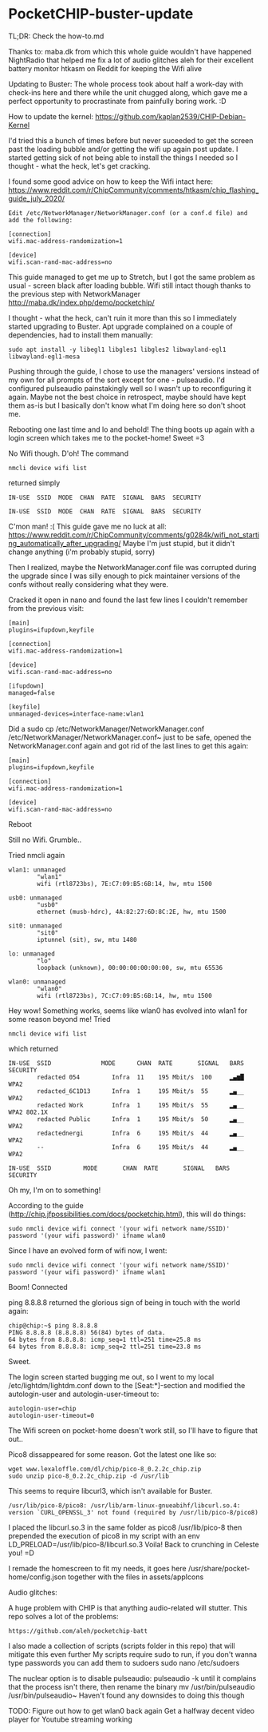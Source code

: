 # PocketCHIP-buster-update

TL;DR: Check the how-to.md

Thanks to:
	maba.dk from which this whole guide wouldn't have happened
	NightRadio that helped me fix a lot of audio glitches
	aleh for their excellent battery monitor
	htkasm on Reddit for keeping the Wifi alive

Updating to Buster:
The whole process took about half a work-day with check-ins here and there while the unit chugged along, which gave me a perfect opportunity to procrastinate from painfully boring work. :D

How to update the kernel:
	https://github.com/kaplan2539/CHIP-Debian-Kernel

I'd tried this a bunch of times before but never suceeded to get the screen past the loading bubble and/or getting the wifi up again post update.
I started getting sick of not being able to install the things I needed so I thought - what the heck, let's get cracking.

I found some good advice on how to keep the Wifi intact here:
https://www.reddit.com/r/ChipCommunity/comments/htkasm/chip_flashing_guide_july_2020/

	Edit /etc/NetworkManager/NetworkManager.conf (or a conf.d file) and add the following:

	[connection]
	wifi.mac-address-randomization=1

	[device]
	wifi.scan-rand-mac-address=no

This guide managed to get me up to Stretch, but I got the same problem as usual - screen black after loading bubble. Wifi still intact though thanks to the previous step with NetworkManager
http://maba.dk/index.php/demo/pocketchip/

I thought - what the heck, can't ruin it more than this so I immediately started upgrading to Buster. Apt upgrade complained on a couple of dependencies, had to install them manually:

	sudo apt install -y libegl1 libgles1 libgles2 libwayland-egl1 libwayland-egl1-mesa

Pushing through the guide, I chose to use the managers' versions instead of my own for all prompts of the sort except for one - pulseaudio. I'd configured pulseaudio painstakingly well so I wasn't up to reconfiguring it again. Maybe not the best choice in retrospect, maybe should have kept them as-is but I basically don't know what I'm doing here so don't shoot me.

Rebooting one last time and lo and behold!
The thing boots up again with a login screen which takes me to the pocket-home! Sweet =3

No Wifi though. D'oh!
The command

	nmcli device wifi list

returned simply

	IN-USE  SSID  MODE  CHAN  RATE  SIGNAL  BARS  SECURITY

	IN-USE  SSID  MODE  CHAN  RATE  SIGNAL  BARS  SECURITY

C'mon man! :(
This guide gave me no luck at all:
	https://www.reddit.com/r/ChipCommunity/comments/g0284k/wifi_not_starting_automatically_after_upgrading/
Maybe I'm just stupid, but it didn't change anything (i'm probably stupid, sorry)

Then I realized, maybe the NetworkManager.conf file was corrupted during the upgrade since I was silly enough to pick maintainer versions of the confs without really considering what they were.

Cracked it open in nano and found the last few lines I couldn't remember from the previous visit:

	[main]
	plugins=ifupdown,keyfile

	[connection]
	wifi.mac-address-randomization=1

	[device]
	wifi.scan-rand-mac-address=no

	[ifupdown]
	managed=false

	[keyfile]
	unmanaged-devices=interface-name:wlan1

Did a 
	sudo cp /etc/NetworkManager/NetworkManager.conf /etc/NetworkManager/NetworkManager.conf~
just to be safe, opened the NetworkManager.conf again and got rid of the last lines to get this again:

	[main]
	plugins=ifupdown,keyfile

	[connection]
	wifi.mac-address-randomization=1

	[device]
	wifi.scan-rand-mac-address=no

Reboot

Still no Wifi. Grumble..

Tried nmcli again

	wlan1: unmanaged
	        "wlan1"
	        wifi (rtl8723bs), 7E:C7:09:B5:6B:14, hw, mtu 1500
	 
	usb0: unmanaged
	        "usb0"
	        ethernet (musb-hdrc), 4A:82:27:6D:8C:2E, hw, mtu 1500

	sit0: unmanaged
	        "sit0"
	        iptunnel (sit), sw, mtu 1480

	lo: unmanaged
	        "lo"
	        loopback (unknown), 00:00:00:00:00:00, sw, mtu 65536

	wlan0: unmanaged
	        "wlan0"
	        wifi (rtl8723bs), 7C:C7:09:B5:6B:14, hw, mtu 1500

Hey wow! Something works, seems like wlan0 has evolved into wlan1 for some reason beyond me!
Tried

	nmcli device wifi list

which returned

	IN-USE  SSID              MODE      CHAN  RATE       SIGNAL   BARS  SECURITY
	        redacted 054         Infra  11    195 Mbit/s  100     ▂▄▆█  WPA2
	        redacted_6C1D13      Infra  1     195 Mbit/s  55      ▂▄__  WPA2
	        redacted Work        Infra  1     195 Mbit/s  55      ▂▄__  WPA2 802.1X
	        redacted Public      Infra  1     195 Mbit/s  50      ▂▄__  WPA2
	        redactednergi        Infra  6     195 Mbit/s  44      ▂▄__  WPA2
	        --                   Infra  6     195 Mbit/s  44      ▂▄__  WPA2

	IN-USE  SSID  		 MODE       CHAN  RATE       SIGNAL   BARS  SECURITY

Oh my, I'm on to something!

According to the guide (http://chip.jfpossibilities.com/docs/pocketchip.html), this will do things:
	
	sudo nmcli device wifi connect '(your wifi network name/SSID)' password '(your wifi password)' ifname wlan0

Since I have an evolved form of wifi now, I went:

	sudo nmcli device wifi connect '(your wifi network name/SSID)' password '(your wifi password)' ifname wlan1

Boom! Connected

ping 8.8.8.8 returned the glorious sign of being in touch with the world again:

	chip@chip:~$ ping 8.8.8.8
	PING 8.8.8.8 (8.8.8.8) 56(84) bytes of data.
	64 bytes from 8.8.8.8: icmp_seq=1 ttl=251 time=25.8 ms
	64 bytes from 8.8.8.8: icmp_seq=2 ttl=251 time=23.8 ms

Sweet.

The login screen started bugging me out, so I went to my local /etc/lightdm/lightdm.conf
down to the [Seat:*]-section and modified the autologin-user and autologin-user-timeout to:

	autologin-user=chip
	autologin-user-timeout=0

The Wifi screen on pocket-home doesn't work still, so I'll have to figure that out..

Pico8 dissappeared for some reason. Got the latest one like so:

	wget www.lexaloffle.com/dl/chip/pico-8_0.2.2c_chip.zip
	sudo unzip pico-8_0.2.2c_chip.zip -d /usr/lib

This seems to require libcurl3, which isn't available for Buster.

	/usr/lib/pico-8/pico8: /usr/lib/arm-linux-gnueabihf/libcurl.so.4: version `CURL_OPENSSL_3' not found (required by /usr/lib/pico-8/pico8)

I placed the libcurl.so.3 in the same folder as pico8 /usr/lib/pico-8
then prepended the execution of pico8 in my script with an
	env LD_PRELOAD=/usr/lib/pico-8/libcurl.so.3
Voila! Back to crunching in Celeste you! =D

 
I remade the homescreen to fit my needs, it goes here
	/usr/share/pocket-home/config.json
together with the files in assets/appIcons



Audio glitches:

A huge problem with CHIP is that anything audio-related will stutter.
This repo solves a lot of the problems:

	https://github.com/aleh/pocketchip-batt

I also made a collection of scripts (scripts folder in this repo) that will mitigate this even further
My scripts require sudo to run, if you don't wanna type passwords you can add them to sudoers
	sudo nano /etc/sudoers

The nuclear option is to disable pulseaudio:
	pulseaudio -k 
until it complains that the process isn't there, then rename the binary 
	mv /usr/bin/pulseaudio  /usr/bin/pulseaudio~
Haven't found any downsides to doing this though

TODO:
	Figure out how to get wlan0 back again
	Get a halfway decent video player for Youtube streaming working
